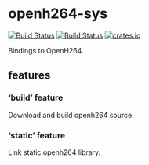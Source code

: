 # openh264-sys

[![Build Status](https://travis-ci.org/saturday06/rust-openh264.svg?branch=master)](https://travis-ci.org/saturday06/rust-openh264)
[![Build Status](https://ci.appveyor.com/api/projects/status/github/gruntjs/grunt?branch=master&svg=true)](https://ci.appveyor.com/project/saturday06/rust-openh264)
[![crates.io](https://img.shields.io/crates/v/openh264-sys.svg)](https://crates.io/crates/openh264-sys)

Bindings to OpenH264.

## features

### ‘build’ feature
Download and build openh264 source.

### ‘static’ feature
Link static openh264 library.

